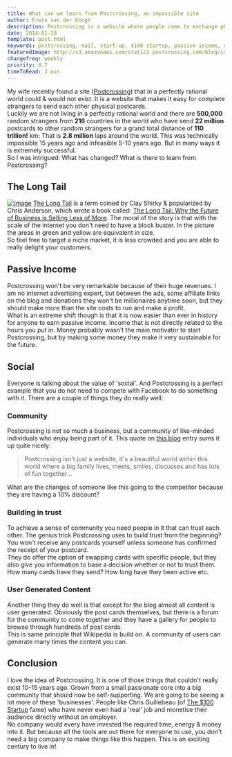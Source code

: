 ```yaml
---
title: What can we learn from Postcrossing, an impossible site
author: Erwin van der Koogh
description: Postcrossing is a website where people come to exchange physical cards with complete strangers. What can we learn?
date: 2014-01-20
template: post.html
keywords: postcrossing, mail, start-up, $100 startup, passive income, community, trust
featuredImage: http://s3.amazonaws.com/static2.postcrossing.com/blog/images/lmcbielefeld.jpg
changefreq: weekly
priority: 0.7
timeToRead: 3 min
---
```


My wife recently found a site ([Postcrossing](http://www.postcrossing.com)) that in a perfectly rational world could & would not exist. It is a website that makes it easy for complete strangers to send each other physical postcards.  
Luckily we are not living in a perfectly rational world and there are **500,000** random strangers from **216** countries in the world who have send **22 million** postcards to other random strangers for a grand total distance of **110 trillion!** km: That is **2.8 million** laps around the world.
This was technically impossible 15 years ago and infeasible 5-10 years ago. But in many ways it is extremely successful.  
So I was intrigued: What has changed? What is there to learn from Postcrossing?

## The Long Tail

<a href="http://en.wikipedia.org/wiki/Long_tail#Chris_Anderson_and_Clay_Shirky">![image](http://upload.wikimedia.org/wikipedia/commons/thumb/8/8a/Long_tail.svg/320px-Long_tail.svg.png)</a>
[The Long Tail](http://en.wikipedia.org/wiki/Long_tail#Chris_Anderson_and_Clay_Shirky) is a term coined by Clay Shirky & popularized by Chris Anderson, which wrote a book called: [The Long Tail: Why the Future of Business is Selling Less of More](http://www.amazon.com/gp/product/B001Q9E9F6/ref=as_li_ss_tl?ie=UTF8&camp=1789&creative=390957&creativeASIN=B001Q9E9F6&linkCode=as2&tag=lightmedia-20). The moral of the story is that with the scale of the internet you don't need to have a block buster.  In the picture the areas in green and yellow are equivalent in size.  
So feel free to target a niche market, it is less crowded and you are able to really delight your customers.

## Passive Income

Postcrossing won't be very remarkable because of their huge revenues. I am no internet advertising expert, but between the ads, some affiliate links on the blog and donations they won't be millionaires anytime soon, but they should make more than the site costs to run and make a profit.  
What is an extreme shift though is that it is now easier than ever in history for anyone to earn passive income. Income that is not directly related to the hours you put in. 
Money probably wasn't the main motivator to start Postcrossing, but by making some money they make it very sustainable for the future.

## Social

Everyone is talking about the value of 'social'. And Postcrossing is a perfect example that you do not need to compete with Facebook to do something with it.
There are a couple of things they do really well:

### Community

Postcrossing is not so much a business, but a community of like-minded individuals who enjoy being part of it. This quote on [this blog](http://www.postcrossing.com/blog/2013/11/25/postcrossing-connections-telenn-and-amit-s-story) entry sums it up quite nicely:
>Postcrossing isn't just a website, it's a beautiful world within this world where a big family lives, meets, smiles, discusses and has lots of fun together...

What are the changes of someone like this going to the competitor because they are having a 10% discount?

### Building in trust

To achieve a sense of community you need people in it that can trust each other. The genius trick Postcrossing uses to build trust from the beginning? You won't receive any postcards yourself unless someone has confirmed the receipt of your postcard.  
They do offer the option of swapping cards with specific people, but they also give you information to base a decision whether or not to trust them. How many cards have they send? How long have they been active etc.  

### User Generated Content

Another thing they do well is that except for the blog almost all content is user generated. Obviously the post cards themselves, but there is a forum for the community to come together and they have a gallery for people to browse through hundreds of post cards.  
This is same principle that Wikipedia is build on. A community of users can generate many times the content you can.

## Conclusion

I love the idea of Postcrossing. It is one of those things that couldn't really exist 10-15 years ago. Grown from a small passionate core into a big community that should now be self-supporting. We are going to be seeing a lot more of these 'businesses'. People like Chris Guillebeau (of [The $100 Startup](http://www.amazon.com/gp/product/0307951529/ref=as_li_ss_tl?ie=UTF8&camp=1789&creative=390957&creativeASIN=0307951529&linkCode=as2&tag=lightmedia-20) fame) who have never even had a 'real' job and monetise their audience directly without an employer.  
No company would every have invested the required time, energy & money into it. But because all the tools are out there for everyone to use, you don't need a big company to make things like this happen. This is an exciting century to live in!